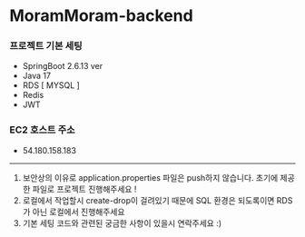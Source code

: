 # MoramMoram-backend

### 프로젝트 기본 세팅
- SpringBoot 2.6.13 ver
- Java 17
- RDS [ MYSQL ]
- Redis
- JWT

### EC2 호스트 주소
-  54.180.158.183

---
1. 보안상의 이유로 application.properties 파일은 push하지 않습니다. 초기에 제공한 파일로 프로젝트 진행해주세요 !
2. 로컬에서 작업할시 create-drop이 걸려있기 때문에 SQL 환경은 되도록이면 RDS가 아닌 로컬에서 진행해주세요
3. 기본 세팅 코드와 관련된 궁금한 사항이 있을시 연락주세요 :)
